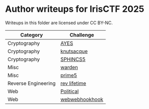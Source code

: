 # Author writeups for IrisCTF 2025

Writeups in this folder are licensed under CC BY-NC.

| Category | Challenge |
| --- | --- |
| Cryptography | [AYES](ayes.md) |
| Cryptography | [knutsacque](knutsacque.md) |
| Cryptography | [SPHINCS5](sphincs5.md) |
| Misc | [warden](warden.md) |
| Misc | [prime5](prime5.md) |
| Reverse Engineering | [rev lifetime](revlifetime.md) |
| Web | [Political](political.md) |
| Web | [webwebhookhook](webwebhookhook.md) |
